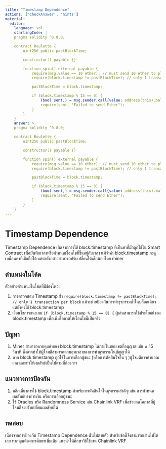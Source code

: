 ```yaml
---
title: "Timestamp Dependence"
actions: ['checkAnswer', 'hints']
material: 
  editor:
    language: sol
    startingCode: |
    pragma solidity ^0.8.0;

    contract Roulette {
        uint256 public pastBlockTime;

        constructor() payable {}

        function spin() external payable {
            require(msg.value == 10 ether); // must send 10 ether to play
            require(block.timestamp != pastBlockTime); // only 1 transaction per block

            pastBlockTime = block.timestamp;

            if (block.timestamp % 15 == 0) {
                (bool sent,) = msg.sender.call{value: address(this).balance}("");
                require(sent, "Failed to send Ether");
            }
        }
    }
    answer: > 
    pragma solidity ^0.8.0;

    contract Roulette {
        uint256 public pastBlockTime;

        constructor() payable {}

        function spin() external payable {
            require(msg.value == 10 ether); // must send 10 ether to play
            require(block.timestamp != pastBlockTime); // only 1 transaction per block

            pastBlockTime = block.timestamp;

            if (block.timestamp % 15 == 0) {
                (bool sent,) = msg.sender.call{value: address(this).balance}("");
                require(sent, "Failed to send Ether");
            }
        }
    }
---
```


# Timestamp Dependence

Timestamp Dependence เกิดจากการใช้ block.timestamp ที่เป็นค่าที่มักถูกใช้ใน Smart Contract เพื่อบันทึกเวลาหรือกำหนดเงื่อนไขที่ขึ้นอยู่กับเวลา แม้ว่าค่า block.timestamp จะดูเหมือนค่าที่เชื่อถือได้ แต่ค่าดังกล่าวสามารถปรับเปลี่ยนได้เล็กน้อยโดย miner

## ตำแหน่งในโค้ด

ตัวอย่างตำแหน่งในโค้ดที่มีช่องโหว่:

1. การตรวจสอบ Timestamp ซ้ำ
`require(block.timestamp != pastBlockTime); // only 1 transaction per block`
แม้จะช่วยป้องกันการทำธุรกรรมซ้ำในบล็อกเดียว แต่ยังคงใช้ block.timestamp
2. เงื่อนไขการชนะเกม
   `if (block.timestamp % 15 == 0) {`
   ผู้เล่นสามารถใช้ประโยชน์ของ block.timestamp เพื่อเพิ่มโอกาสให้เงื่อนไขนี้เป็นจริง

## ปัญหา

1. Miner สามารถควบคุมค่าของ block.timestamp ได้ภายในขอบเขตที่อนุญาต เช่น ± 15 วินาที ซึ่งอาจทำให้ผู้โจมตีสามารถควบคุมเวลาของการทำธุรกรรมในสัญญาได้
2. หาก block.timestamp ถูกใช้ในการเลือกผู้ชนะ (หรือการตัดสินใจอื่น ๆ )ผู้โจมตีอาจคำนวณเวลาและทำให้ผลลัพธ์เป็นไปตามที่ต้องการ

## แนวทางการป้องกัน

1. หลีกเลี่ยงการใช้ block.timestamp สำหรับการตัดสินใจในธุรกรรมสำคัญ เช่น การกำหนดผลลัพธ์ทางการเงิน หรือการเลือกผู้ชนะ
2. ใช้ Oracles หรือ Randomness Service เช่น Chainlink VRF เพื่อช่วยลดโอกาสที่ผู้โจมตีจะปรับเปลี่ยนผลลัพธ์ได้

## ทดสอบ

เนื่องจากการป้องกัน Timestamp Dependence นั้นไม่ตายตัว สำหรับข้อนี้จึงสามารถผ่านไปได้เลย หากคุณต้องการศึกษาเพิ่มเติม แนะนำให้ศึกษาวิธีใช้งาน Chainlink VRF
